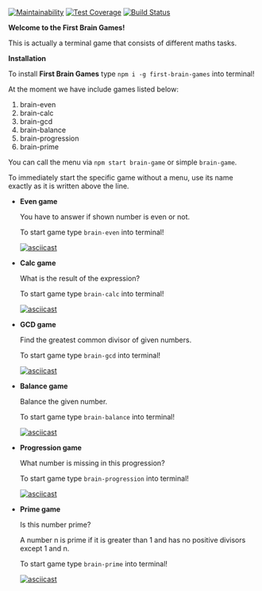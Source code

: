 [![Maintainability](https://api.codeclimate.com/v1/badges/b1e9bd640f2e55af04eb/maintainability)](https://codeclimate.com/github/Yekku/project-lvl1-s328/maintainability) [![Test Coverage](https://api.codeclimate.com/v1/badges/b1e9bd640f2e55af04eb/test_coverage)](https://codeclimate.com/github/Yekku/project-lvl1-s328/test_coverage) [![Build Status](https://travis-ci.org/Yekku/project-lvl1-s328.svg?branch=master)](https://travis-ci.org/Yekku/project-lvl1-s328)

**Welcome to the First Brain Games!**

This is actually a terminal game that consists of different maths tasks. 

**Installation**

To install **First Brain Games** type ```npm i -g first-brain-games``` into terminal!

At the moment we have include games listed below:

1) brain-even
2) brain-calc
3) brain-gcd
4) brain-balance
5) brain-progression
6) brain-prime

You can call the menu via ```npm start brain-game``` or simple ```brain-game```.

To immediately start the specific game without a menu, use its name exactly as it is written above the line.

- **Even game**

  You have to answer if shown number is even or not.

  To start game type ```brain-even``` into terminal!

  [![asciicast](https://asciinema.org/a/qtzuXirD7yFfUMd2jlKDJ59tB.png)](https://asciinema.org/a/qtzuXirD7yFfUMd2jlKDJ59tB)

- **Calc game**

  What is the result of the expression?

  To start game type ```brain-calc``` into terminal!

  [![asciicast](https://asciinema.org/a/sssPi4viHHdARkqLc4MZzPsOx.png)](https://asciinema.org/a/sssPi4viHHdARkqLc4MZzPsOx)

- **GCD game**

  Find the greatest common divisor of given numbers.

  To start game type ```brain-gcd``` into terminal!

  [![asciicast](https://asciinema.org/a/AZPAbko7WTKqiHmwdBeCuJtVH.png)](https://asciinema.org/a/AZPAbko7WTKqiHmwdBeCuJtVH)

- **Balance game**

  Balance the given number.

  To start game type ```brain-balance``` into terminal!

  [![asciicast](https://asciinema.org/a/geiEB0H9uSpnbsdzjUWiuu3F0.png)](https://asciinema.org/a/geiEB0H9uSpnbsdzjUWiuu3F0)

- **Progression game**

  What number is missing in this progression?

  To start game type ```brain-progression``` into terminal!

  [![asciicast](https://asciinema.org/a/lHsar1XgyqdyLJ8KMXEDAy1Ky.png)](https://asciinema.org/a/lHsar1XgyqdyLJ8KMXEDAy1Ky)

- **Prime game**

  Is this number prime?

  A number n is prime if it is greater than 1 and has no positive divisors except 1 and n.

  To start game type ```brain-prime``` into terminal!

  [![asciicast](https://asciinema.org/a/cE13o3DioXg0zMCyQR5mXOZoT.png)](https://asciinema.org/a/cE13o3DioXg0zMCyQR5mXOZoT)